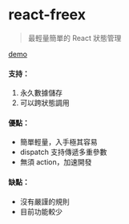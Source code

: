 # react-freex

> 最輕量簡單的 React 狀態管理

[demo](https://codesandbox.io/s/react-freex-h5dk6)

#### 支持：

1. 永久數據儲存
2. 可以跨狀態調用

#### 優點：

- 簡單輕量，入手極其容易
- dispatch 支持傳遞多重參數
- 無須 action，加速開發

#### 缺點：

- 沒有嚴謹的規則
- 目前功能較少